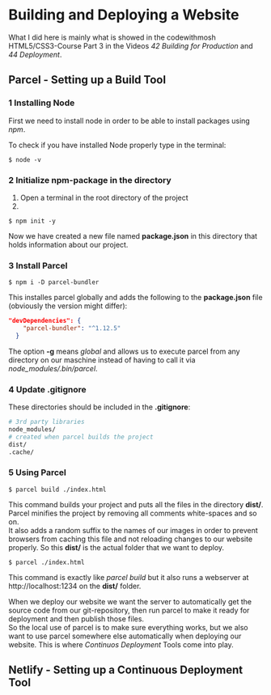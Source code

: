 # Building and Deploying a Website
What I did here is mainly what is showed in the codewithmosh HTML5/CSS3-Course Part 3 in the Videos *42 Building for Production* and *44 Deployment*.

## Parcel - Setting up a Build Tool

### 1 Installing Node
First we need to install node in order to be able to install packages using *npm*.

To check if you have installed Node properly type in the terminal:
```
$ node -v
```

### 2 Initialize npm-package in the directory
1. Open a terminal in the root directory of the project
2. 
```
$ npm init -y
```
Now we have created a new file named **package.json** in this directory that holds information about our project.

### 3 Install Parcel
```
$ npm i -D parcel-bundler
```
This installes parcel globally and adds the following to the **package.json** file (obviously the version might differ):
```json
"devDependencies": {
    "parcel-bundler": "^1.12.5"
  }
```
The option **-g** means *global* and allows us to execute parcel from any directory on our maschine instead of having to call it via *node_modules/.bin/parcel*.

### 4 Update .gitignore
These directories should be included in the **.gitignore**:
```makefile
# 3rd party libraries
node_modules/
# created when parcel builds the project
dist/
.cache/
```

### 5 Using Parcel
```
$ parcel build ./index.html
```
This command builds your project and puts all the files in the directory **dist/**.  
Parcel minifies the project by removing all comments white-spaces and so on.  
It also adds a random suffix to the names of our images in order to prevent browsers from caching this file and not reloading changes to our website properly.
So this **dist/** is the actual folder that we want to deploy.

```
$ parcel ./index.html
```
This command is exactly like *parcel build* but it also runs a webserver at http://localhost:1234 on the **dist/** folder.

When we deploy our website we want the server to automatically get the source code from our git-repository, then run parcel to make it ready for deployment and then publish those files.  
So the local use of parcel is to make sure everything works, but we also want to use parcel somewhere else automatically when deploying our website. This is where *Continuos Deployment* Tools come into play.

## Netlify - Setting up a Continuous Deployment Tool
